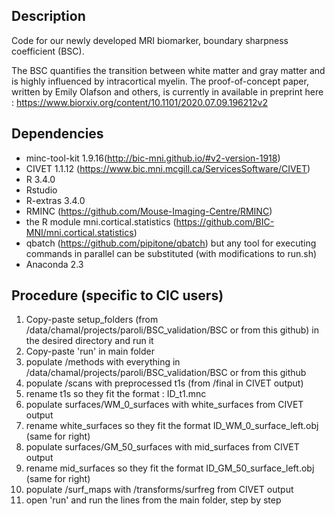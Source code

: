 ## Description
Code for our newly developed MRI biomarker, boundary sharpness coefficient (BSC).

The BSC quantifies the transition between white matter and gray matter and is highly influenced by intracortical myelin.
The proof-of-concept paper, written by Emily Olafson and others, is currently in available in preprint here : https://www.biorxiv.org/content/10.1101/2020.07.09.196212v2

## Dependencies
- minc-tool-kit 1.9.16(http://bic-mni.github.io/#v2-version-1918)
- CIVET 1.1.12 (https://www.bic.mni.mcgill.ca/ServicesSoftware/CIVET)
- R 3.4.0
- Rstudio
- R-extras 3.4.0
- RMINC (https://github.com/Mouse-Imaging-Centre/RMINC)
- the R module mni.cortical.statistics (https://github.com/BIC-MNI/mni.cortical.statistics)
- qbatch (https://github.com/pipitone/qbatch) but any tool for executing commands in parallel can be substituted (with modifications to run.sh)
- Anaconda 2.3

## Procedure (specific to CIC users)
 
1. Copy-paste setup_folders (from /data/chamal/projects/paroli/BSC_validation/BSC or from this github) in the desired directory and run it
2. Copy-paste 'run' in main folder
3. populate /methods with everything in /data/chamal/projects/paroli/BSC_validation/BSC or from this github
4. populate /scans with preprocessed t1s (from /final in CIVET output)
5. rename t1s so they fit the format : ID_t1.mnc
6. populate surfaces/WM_0_surfaces with white_surfaces from CIVET output
7. rename white_surfaces so they fit the format ID_WM_0_surface_left.obj (same for right)
8. populate surfaces/GM_50_surfaces with mid_surfaces from CIVET output
9. rename mid_surfaces so they fit the format ID_GM_50_surface_left.obj (same for right)
10. populate /surf_maps with /transforms/surfreg from CIVET output
11. open 'run' and run the lines from the main folder, step by step
